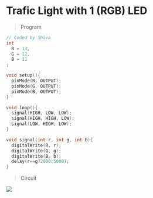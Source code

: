 # Trafic Light with 1 (RGB) LED

> Program 

```ino
// Coded by Shiva
int
  R = 13,
  G = 12,
  B = 11
;

void setup(){
  pinMode(R, OUTPUT);
  pinMode(G, OUTPUT);
  pinMode(B, OUTPUT);
}

void loop(){
  signal(HIGH, LOW, LOW);
  signal(HIGH, HIGH, LOW);
  signal(LOW, HIGH, LOW);
}

void signal(int r, int g, int b){
  digitalWrite(R, r);
  digitalWrite(G, g);
  digitalWrite(B, b);
  delay(r==g?2000:5000);
}
```

> Circuit

![](rbg_trafic_light.png)

